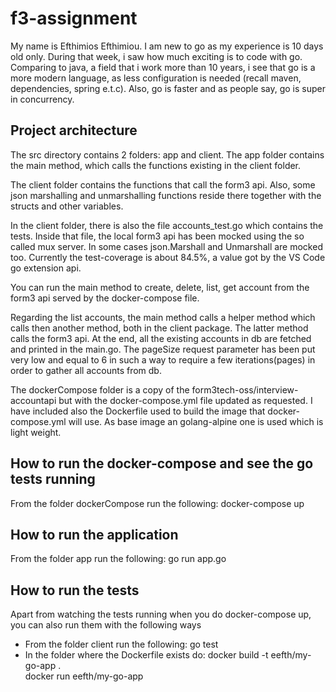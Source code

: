 # f3-assignment
My name is Efthimios Efthimiou. I am new to go as my experience is 10 days old only. During that week, i saw how much exciting is to code with go. 
Comparing to java, a field that i work more than 10 years, i see that go is a more modern language, as less configuration is needed (recall maven, dependencies, spring e.t.c).
Also, go is faster and as people say, go is super in concurrency.

## Project architecture
The src directory contains 2 folders: app and client. The app folder contains the main method, which calls the functions existing in the client folder.

The client folder contains the functions that call the form3 api. Also, some json marshalling and unmarshalling functions reside there together with the structs and other variables. 

In the client folder, there is also the file accounts_test.go which contains the tests. Inside that file, the local form3 api has been mocked using the so called mux server.
In some cases json.Marshall and Unmarshall are mocked too. Currently the test-coverage is about 84.5%, a value got by the VS Code go extension api.

You can run the main method to create, delete, list, get account from the form3 api served by the docker-compose file. 

Regarding the list accounts, the main method calls a helper method which calls then another method, both in the client package. The latter method calls the form3 api. At the end, all the existing accounts in db are fetched and printed in the main.go. The pageSize request parameter has been put very low and equal to 6 in such a way to require a few iterations(pages) in order to gather all accounts from db.

The dockerCompose folder is a copy of the form3tech-oss/interview-accountapi but with the docker-compose.yml file updated as requested.
I have included also the Dockerfile used to build the image that docker-compose.yml will use. As base image an golang-alpine one is used which is light weight.

## How to run the docker-compose and see the go tests running
From the folder dockerCompose run the following: docker-compose up

## How to run the application
From the folder app run the following: go run app.go

## How to run the tests
Apart from watching the tests running when you do docker-compose up, you can also run them with the following ways
- From the folder client run the following: go test
- In the folder where the Dockerfile exists do: 
docker build -t eefth/my-go-app . \
docker run eefth/my-go-app
